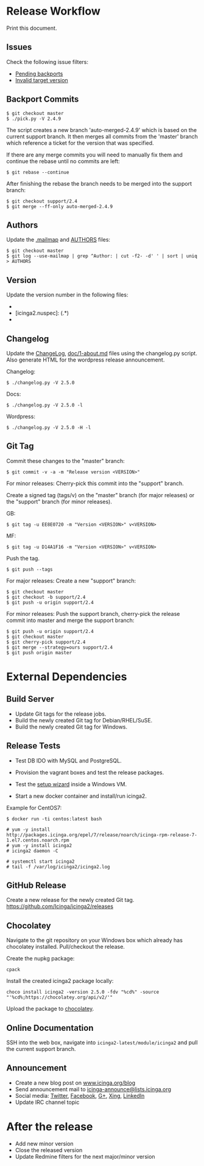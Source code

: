 # Release Workflow

Print this document.

## Issues

Check the following issue filters:

* [Pending backports](https://dev.icinga.org/projects/i2/issues?query_id=41)
* [Invalid target version](https://dev.icinga.org/projects/i2/issues?query_id=55)

## Backport Commits

    $ git checkout master
    $ ./pick.py -V 2.4.9

The script creates a new branch 'auto-merged-2.4.9' which is based on the
current support branch. It then merges all commits from the 'master' branch which
reference a ticket for the version that was specified.

If there are any merge commits you will need to manually fix them and continue the
rebase until no commits are left:

    $ git rebase --continue

After finishing the rebase the branch needs to be merged into the support branch:

    $ git checkout support/2.4
    $ git merge --ff-only auto-merged-2.4.9

## Authors

Update the [.mailmap](.mailmap) and [AUTHORS](AUTHORS) files:

    $ git checkout master
    $ git log --use-mailmap | grep ^Author: | cut -f2- -d' ' | sort | uniq > AUTHORS

## Version

Update the version number in the following files:

* [icinga2.spec]: Version: (.*)
* [icinga2.nuspec]: <version>(.*)</version>
* [tools/chocolateyInstall.ps1]: Icinga2-v(.*)-{x86,x86_64}.msi

## Changelog

Update the [ChangeLog](ChangeLog), [doc/1-about.md](doc/1-about.md) files using
the changelog.py script. Also generate HTML for the wordpress release announcement.

Changelog:

    $ ./changelog.py -V 2.5.0

Docs:

    $ ./changelog.py -V 2.5.0 -l

Wordpress:

    $ ./changelog.py -V 2.5.0 -H -l

## Git Tag

Commit these changes to the "master" branch:

    $ git commit -v -a -m "Release version <VERSION>"

For minor releases: Cherry-pick this commit into the "support" branch.

Create a signed tag (tags/v<VERSION>) on the "master" branch (for major
releases) or the "support" branch (for minor releases).

GB:

    $ git tag -u EE8E0720 -m "Version <VERSION>" v<VERSION>

MF:

    $ git tag -u D14A1F16 -m "Version <VERSION>" v<VERSION>

Push the tag.

    $ git push --tags

For major releases: Create a new "support" branch:

    $ git checkout master
    $ git checkout -b support/2.4
    $ git push -u origin support/2.4

For minor releases: Push the support branch, cherry-pick the release commit
into master and merge the support branch:

    $ git push -u origin support/2.4
    $ git checkout master
    $ git cherry-pick support/2.4
    $ git merge --strategy=ours support/2.4
    $ git push origin master

# External Dependencies

## Build Server

* Update Git tags for the release jobs.
* Build the newly created Git tag for Debian/RHEL/SuSE.
* Build the newly created Git tag for Windows.

## Release Tests

* Test DB IDO with MySQL and PostgreSQL.
* Provision the vagrant boxes and test the release packages.
* Test the [setup wizard](http://packages.icinga.org/windows/) inside a Windows VM.

* Start a new docker container and install/run icinga2.

Example for CentOS7:

    $ docker run -ti centos:latest bash

    # yum -y install http://packages.icinga.org/epel/7/release/noarch/icinga-rpm-release-7-1.el7.centos.noarch.rpm
    # yum -y install icinga2
    # icinga2 daemon -C

    # systemctl start icinga2
    # tail -f /var/log/icinga2/icinga2.log

## GitHub Release

Create a new release for the newly created Git tag.
https://github.com/Icinga/icinga2/releases

## Chocolatey

Navigate to the git repository on your Windows box which
already has chocolatey installed. Pull/checkout the release.

Create the nupkg package:

    cpack

Install the created icinga2 package locally:

    choco install icinga2 -version 2.5.0 -fdv "%cd%" -source "'%cd%;https://chocolatey.org/api/v2/'"

Upload the package to [chocolatey](https://chocolatey.org/packages/upload).

## Online Documentation

SSH into the web box, navigate into `icinga2-latest/module/icinga2`
and pull the current support branch.

## Announcement

* Create a new blog post on www.icinga.org/blog
* Send announcement mail to icinga-announce@lists.icinga.org
* Social media: [Twitter](https://twitter.com/icinga), [Facebook](https://www.facebook.com/icinga), [G+](http://plus.google.com/+icinga), [Xing](https://www.xing.com/communities/groups/icinga-da4b-1060043), [LinkedIn](https://www.linkedin.com/groups/Icinga-1921830/about)
* Update IRC channel topic

# After the release

* Add new minor version
* Close the released version
* Update Redmine filters for the next major/minor version
